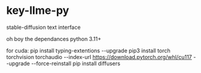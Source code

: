 # key-llme-py
stable-diffusion text interface

oh boy the dependances
python 3.11+

for cuda:
pip install typing-extentions --upgrade
pip3 install torch torchvision torchaudio --index-url https://download.pytorch.org/whl/cu117 --upgrade --force-reinstall
pip install diffusers


